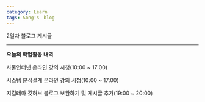 ```yaml
---
category: Learn
tags: Song's　blog
---
```


2일차 블로그 게시글

---

**오늘의 학업활동 내역**

사물인터넷 온라인 강의 시청(10:00 ~ 17:00)

시스템 분석설계 온라인 강의 시청(10:00 ~ 17:00)

지킬테마 깃허브 블로그 보완하기 및 게시글 추가(19:00 ~ 20:00)
